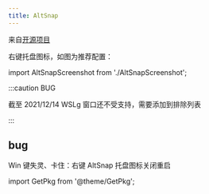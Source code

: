 ```yaml
---
title: AltSnap
---
```


来自[开源项目](https://github.com/RamonUnch/AltSnap)

<GetPkg name="altsnap" winget choco />

右键托盘图标，如图为推荐配置：

import AltSnapScreenshot from './AltSnapScreenshot';

<AltSnapScreenshot />

:::caution BUG

截至 2021/12/14 WSLg 窗口还不受支持，需要添加到排除列表

:::

## bug

Win 键失灵、卡住：右键 AltSnap 托盘图标关闭重启

import GetPkg from '@theme/GetPkg';
